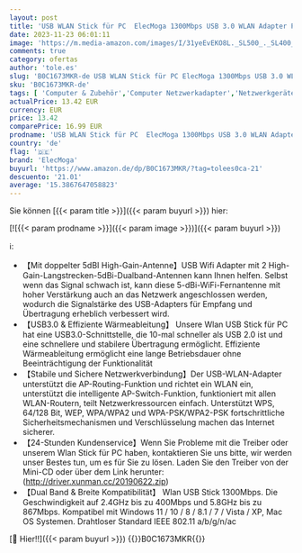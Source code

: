 ```yaml
---
layout: post
title: 'USB WLAN Stick für PC  ElecMoga 1300Mbps USB 3.0 WLAN Adapter PC 2.4GHz/5.8GHz Dual Band Internet Stick mit 2 x 5dBi Antenna für PC/Desktop/Laptop  Kompatibel mit Windows 11/10/8/7/Vista/XP  Mac OS'
date: 2023-11-23 06:01:11
image: 'https://m.media-amazon.com/images/I/31yeEvEKO8L._SL500_._SL400_.jpg'
comments: true
category: ofertas
author: 'tole.es'
slug: 'B0C1673MKR-de USB WLAN Stick für PC ElecMoga 1300Mbps USB 3.0 WLAN...'
sku: 'B0C1673MKR-de'
tags: [ 'Computer & Zubehör','Computer Netzwerkadapter','Netzwerkgeräte','WLAN USB-Adapter','elecmoga','🇩🇪', ]
actualPrice: 13.42 EUR
currency: EUR
price: 13.42
comparePrice: 16.99 EUR
prodname: 'USB WLAN Stick für PC  ElecMoga 1300Mbps USB 3.0 WLAN Adapter PC 2.4GHz/5.8GHz Dual Band Internet Stick mit 2 x 5dBi Antenna für PC/Desktop/Laptop  Kompatibel mit Windows 11/10/8/7/Vista/XP  Mac OS'
country: 'de'
flag: '🇩🇪'
brand: 'ElecMoga'
buyurl: 'https://www.amazon.de/dp/B0C1673MKR/?tag=tolees0ca-21'
descuento: '21.01'
average: '15.3867647058823'
---
```


Sie können [{{< param title >}}]({{< param buyurl >}}) hier:

[![{{< param prodname >}}]({{< param image >}})]({{< param buyurl >}})

ℹ️:

- 【Mit doppelter 5dBI High-Gain-Antenne】USB Wifi Adapter mit 2 High-Gain-Langstrecken-5dBi-Dualband-Antennen kann Ihnen helfen. Selbst wenn das Signal schwach ist, kann diese 5-dBi-WiFi-Fernantenne mit hoher Verstärkung auch an das Netzwerk angeschlossen werden, wodurch die Signalstärke des USB-Adapters für Empfang und Übertragung erheblich verbessert wird.
- 【USB3.0 & Effiziente Wärmeableitung】 Unsere Wlan USB Stick für PC hat eine USB3.0-Schnittstelle, die 10-mal schneller als USB 2.0 ist und eine schnellere und stabilere Übertragung ermöglicht. Effiziente Wärmeableitung ermöglicht eine lange Betriebsdauer ohne Beeinträchtigung der Funktionalität
- 【Stabile und Sichere Netzwerkverbindung】Der USB-WLAN-Adapter unterstützt die AP-Routing-Funktion und richtet ein WLAN ein, unterstützt die intelligente AP-Switch-Funktion, funktioniert mit allen WLAN-Routern, teilt Netzwerkressourcen einfach. Unterstützt WPS, 64/128 Bit, WEP, WPA/WPA2 und WPA-PSK/WPA2-PSK fortschrittliche Sicherheitsmechanismen und Verschlüsselung machen das Internet sicherer.
- 【24-Stunden Kundenservice】Wenn Sie Probleme mit die Treiber oder unserem Wlan Stick für PC haben, kontaktieren Sie uns bitte, wir werden unser Bestes tun, um es für Sie zu lösen. Laden Sie den Treiber von der Mini-CD oder über dem Link herunter: (http://driver.xunman.cc/20190622.zip)
- 【Dual Band & Breite Kompatibilität】 Wlan USB Stick 1300Mbps. Die Geschwindigkeit auf 2.4GHz bis zu 400Mbps und 5.8GHz bis zu 867Mbps. Kompatibel mit Windows 11 / 10 / 8 / 8.1 / 7 / Vista / XP, Mac OS Systemen. Drahtloser Standard IEEE 802.11 a/b/g/n/ac

[🛒 Hier!!]({{< param buyurl >}})
{{<world>}}B0C1673MKR{{</world>}}
